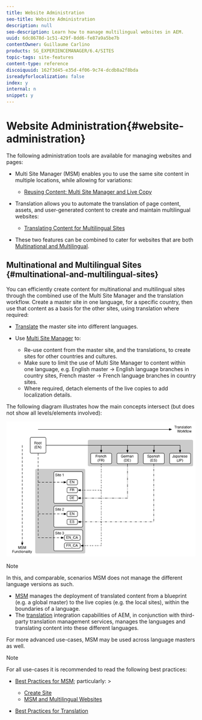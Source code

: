```yaml
---
title: Website Administration
seo-title: Website Administration
description: null
seo-description: Learn how to manage multilingual websites in AEM.
uuid: 6dc8678d-1c51-429f-8dd6-fe87a9a5be7b
contentOwner: Guillaume Carlino
products: SG_EXPERIENCEMANAGER/6.4/SITES
topic-tags: site-features
content-type: reference
discoiquuid: 162f3d45-e35d-4f06-9c74-dcdb8a2f8bda
isreadyforlocalization: false
index: y
internal: n
snippet: y
---
```


# Website Administration{#website-administration}

The following administration tools are available for managing websites and pages:

* Multi Site Manager (MSM) enables you to use the same site content in multiple locations, while allowing for variations:

    * [Reusing Content: Multi Site Manager and Live Copy](../../administering/using/msm.md)

* Translation allows you to automate the translation of page content, assets, and user-generated content to create and maintain multilingual websites:

    * [Translating Content for Multilingual Sites](../../administering/using/translation.md)

* These two features can be combined to cater for websites that are both [Multinational and Multilingual](#multinationalandmultilingualsites).

## Multinational and Multilingual Sites {#multinational-and-multilingual-sites}

You can efficiently create content for multinational and multilingual sites through the combined use of the Multi Site Manager and the translation workflow. Create a master site in one language, for a specific country, then use that content as a basis for the other sites, using translation where required:

* [Translate](../../administering/using/translation.md) the master site into different languages.   

* Use [Multi Site Manager](../../administering/using/msm.md) to:

    * Re-use content from the master site, and the translations, to create sites for other countries and cultures.
    * Make sure to limit the use of Multi Site Manager to content within one language, e.g. English master -&gt; English language branches in country sites, French master -&gt; French language branches in country sites. 
    * Where required, detach elements of the live copies to add localization details.

The following diagram illustrates how the main concepts intersect (but does not show all levels/elements involved):

![](assets/chlimage_1-78.png)

>[!NOTE]
>
>In this, and comparable, scenarios MSM does not manage the different language versions as such.
>
>* [MSM](../../administering/using/msm.md) manages the deployment of translated content from a blueprint (e.g. a global master) to the live copies (e.g. the local sites), within the boundaries of a language.
>* The [translation](../../administering/using/translation.md) integration capabilities of AEM, in conjunction with third-party translation management services, manages the languages and translating content into these different languages.
>
>For more advanced use-cases, MSM may be used across language masters as well.

>[!NOTE]
>
>For all use-cases it is recommended to read the following best practices:
>
>* [Best Practices for MSM](../../administering/using/msm-best-practices.md); particularly: >
>    * [Create Site](../../administering/using/msm-best-practices.md#createsite)
>    * [MSM and Multilingual Websites](../../administering/using/msm-best-practices.md#msmandmultilingualwebsites)
>
>* [Best Practices for Translation](../../administering/using/tc-bp.md)
>

